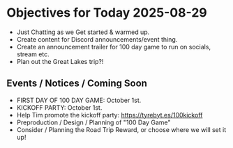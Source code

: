 # Objectives for Today 2025-08-29

- Just Chatting as we Get started & warmed up.
- Create content for Discord announcements/event thing.
- Create an announcement trailer for 100 day game to run on socials, stream etc.
- Plan out the Great Lakes trip?!

## Events / Notices / Coming Soon

- FIRST DAY OF 100 DAY GAME: October 1st.
- KICKOFF PARTY: October 1st.
- Help Tim promote the kickoff party: https://tyrebyt.es/100kickoff
- Preproduction / Design / Planning of "100 Day Game"
- Consider / Planning the Road Trip Reward, or choose where we will set it up!
